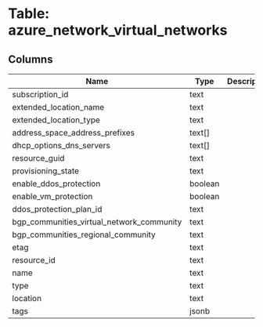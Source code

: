 
# Table: azure_network_virtual_networks

## Columns
| Name        | Type           | Description  |
| ------------- | ------------- | -----  |
|subscription_id|text||
|extended_location_name|text||
|extended_location_type|text||
|address_space_address_prefixes|text[]||
|dhcp_options_dns_servers|text[]||
|resource_guid|text||
|provisioning_state|text||
|enable_ddos_protection|boolean||
|enable_vm_protection|boolean||
|ddos_protection_plan_id|text||
|bgp_communities_virtual_network_community|text||
|bgp_communities_regional_community|text||
|etag|text||
|resource_id|text||
|name|text||
|type|text||
|location|text||
|tags|jsonb||
